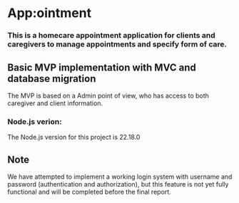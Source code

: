 ﻿# App:ointment
### This is a homecare appointment application for clients and caregivers to manage appointments and specify form of care.

## Basic MVP implementation with MVC and database migration
The MVP is based on a Admin point of view, who has access to both caregiver and client information.
### 

### Node.js verion:
The Node.js version for this project is 22.18.0

## Note  
We have attempted to implement a working login system with username and password (authentication and authorization), but this feature is not yet fully functional and will be completed before the final report.



